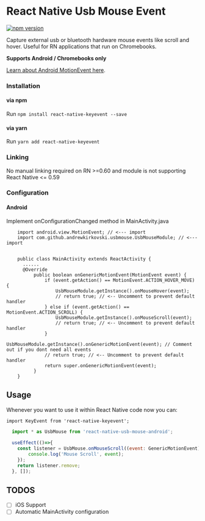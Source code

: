 # React Native Usb Mouse Event

[![npm version](https://badge.fury.io/js/react-native-usb-mouse-android.svg)](http://badge.fury.io/js/react-native-usb-mouse-android)

Capture external usb or bluetooth hardware mouse events like scroll and hover. Useful for RN applications that run on Chromebooks.

**Supports Android / Chromebooks only**

[Learn about Android MotionEvent here](https://developer.android.com/reference/android/view/MotionEvent).


### Installation

#### via npm

Run `npm install react-native-keyevent --save`

#### via yarn

Run `yarn add react-native-keyevent`

### Linking

No manual linking required on RN >=0.60 and module is not supporting React Native <= 0.59

### Configuration

#### Android

Implement onConfigurationChanged method in MainActivity.java

```
    import android.view.MotionEvent; // <--- import
    import com.github.andrewkirkovski.usbmouse.UsbMouseModule; // <--- import


    public class MainActivity extends ReactActivity {
      ......
      @Override
          public boolean onGenericMotionEvent(MotionEvent event) {
              if (event.getAction() == MotionEvent.ACTION_HOVER_MOVE) {
                  UsbMouseModule.getInstance().onMouseHover(event);
                  // return true; // <-- Uncomment to prevent default handler
              } else if (event.getAction() == MotionEvent.ACTION_SCROLL) {
                  UsbMouseModule.getInstance().onMouseScroll(event);
                  // return true; // <-- Uncomment to prevent default handler  
              }
              UsbMouseModule.getInstance().onGenericMotionEvent(event); // Comment out if you dont need all events
              // return true; // <-- Uncomment to prevent default handler
              return super.onGenericMotionEvent(event);
          }
    }
```

## Usage

Whenever you want to use it within React Native code now you can:

`import KeyEvent from 'react-native-keyevent';`

```javascript
  import * as UsbMouse from 'react-native-usb-mouse-android';
  
  useEffect(()=>{
    const listener = UsbMouse.onMouseScroll((event: GenericMotionEvent)=>{
        console.log('Mouse Scroll', event);
    });
    return listener.remove;
  }, []);
```

## TODOS

- [ ] iOS Support
- [ ] Automatic MainActivity configuration

